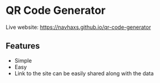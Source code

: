 # QR Code Generator

Live website: https://navhaxs.github.io/qr-code-generator

## Features

* Simple
* Easy
* Link to the site can be easily shared along with the data